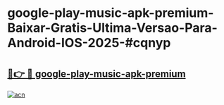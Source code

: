 # google-play-music-apk-premium-Baixar-Gratis-Ultima-Versao-Para-Android-IOS-2025-#cqnyp

# <h2><a href="https://ainizakaria.my?title=google-play-music-apk-premium&ref=22M">🔗👉 🔴 google-play-music-apk-premium</a></h2>

[![acn](https://github.com/user-attachments/assets/0f9c940e-d8b0-45ae-aac7-cd30a18b3e1c)](https://ainizakaria.my?title=google-play-music-apk-premium&ref=22M)

